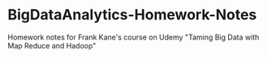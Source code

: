 # BigDataAnalytics-Homework-Notes
Homework notes for Frank Kane's course on Udemy "Taming Big Data with Map Reduce and Hadoop"
